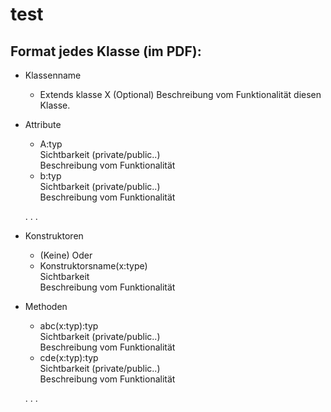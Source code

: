 # test



## Format jedes Klasse (im PDF):
+ Klassenname
  - Extends klasse X (Optional)
    Beschreibung vom Funktionalität diesen Klasse.
    
+ Attribute
  - A:typ  
  Sichtbarkeit (private/public..)  
  Beschreibung vom Funktionalität  
  - b:typ  
  Sichtbarkeit (private/public..)  
  Beschreibung vom Funktionalität  
  
  .
  .
  .
  
+ Konstruktoren  
  - (Keine) Oder  
  - Konstruktorsname(x:type)  
      Sichtbarkeit  
      Beschreibung vom Funktionalität  
      
+ Methoden  
  - abc(x:typ):typ  
  Sichtbarkeit (private/public..)  
  Beschreibung vom Funktionalität  
  - cde(x:typ):typ  
  Sichtbarkeit (private/public..)  
  Beschreibung vom Funktionalität
  
  .
  .
  .


